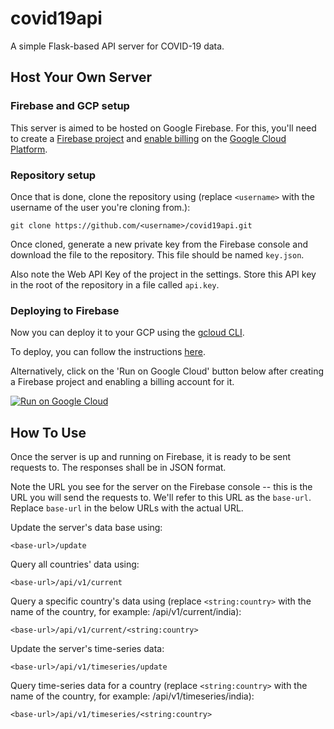 # covid19api

A simple Flask-based API server for COVID-19 data.

## Host Your Own Server

### Firebase and GCP setup

This server is aimed to be hosted on Google Firebase. For this, you'll need to create a [Firebase project](https://firebase.google.com/) and [enable billing](https://cloud.google.com/billing/docs/how-to/manage-billing-account) on the [Google Cloud Platform](https://console.cloud.google.com/).

### Repository setup

Once that is done, clone the repository using (replace `<username>` with the username of the user you're cloning from.):

    git clone https://github.com/<username>/covid19api.git

Once cloned, generate a new private key from the Firebase console and download the file to the repository. This file should be named `key.json`.

Also note the Web API Key of the project in the settings. Store this API key in the root of the repository in a file called `api.key`.

### Deploying to Firebase

Now you can deploy it to your GCP using the [gcloud CLI](https://cloud.google.com/sdk/docs/quickstarts).

To deploy, you can follow the instructions [here](https://cloud.google.com/community/tutorials/building-flask-api-with-cloud-firestore-and-deploying-to-cloud-run).

Alternatively, click on the 'Run on Google Cloud' button below after creating a Firebase project and enabling a billing account for it.

[![Run on Google Cloud](https://storage.googleapis.com/cloudrun/button.svg)](https://console.cloud.google.com/cloudshell/editor?shellonly=true&cloudshell_image=gcr.io/cloudrun/button&cloudshell_git_repo=https://github.com/patraanjan23/covid19api.git)


## How To Use

Once the server is up and running on Firebase, it is ready to be sent requests to. The responses shall be in JSON format.

Note the URL you see for the server on the Firebase console -- this is the URL you will send the requests to. We'll refer to this URL as the `base-url`. Replace `base-url` in the below URLs with the actual URL.

Update the server's data base using:

    <base-url>/update

Query all countries' data using:

    <base-url>/api/v1/current

Query a specific country's data using (replace `<string:country>` with the name of the country, for example: <base-url>/api/v1/current/india):

    <base-url>/api/v1/current/<string:country>

Update the server's time-series data:

    <base-url>/api/v1/timeseries/update

Query time-series data for a country (replace `<string:country>` with the name of the country, for example: <base-url>/api/v1/timeseries/india):

    <base-url>/api/v1/timeseries/<string:country>